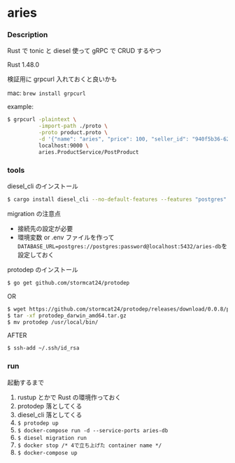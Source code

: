 # aries

### Description

Rust で tonic と diesel 使って gRPC で CRUD するやつ

Rust 1.48.0

検証用に grpcurl 入れておくと良いかも

mac: `brew install grpcurl`

example:

```sh
$ grpcurl -plaintext \
          -import-path ./proto \
          -proto product.proto \
          -d '{"name": "aries", "price": 100, "seller_id": "940f5b36-621a-48ea-af39-55647befafbc"}'
          localhost:9000 \
          aries.ProductService/PostProduct
```

### tools

diesel_cli のインストール

```sh
$ cargo install diesel_cli --no-default-features --features "postgres"
```

migration の注意点

- 接続先の設定が必要
- 環境変数 or .env ファイルを作って`DATABASE_URL=postgres://postgres:password@localhost:5432/aries-db`を設定しておく

protodep のインストール

```sh
$ go get github.com/stormcat24/protodep
```

OR

```sh
$ wget https://github.com/stormcat24/protodep/releases/download/0.0.8/protodep_darwin_amd64.tar.gz
$ tar -xf protodep_darwin_amd64.tar.gz
$ mv protodep /usr/local/bin/
```

AFTER

```sh
$ ssh-add ~/.ssh/id_rsa
```

### run

起動するまで

1. rustup とかで Rust の環境作っておく
2. protodep 落としてくる
3. diesel_cli 落としてくる
4. `$ protodep up`
5. `$ docker-compose run -d --service-ports aries-db`
6. `$ diesel migration run`
7. `$ docker stop /* 4で立ち上げた container name */`
8. `$ docker-compose up`
